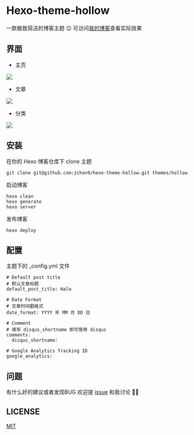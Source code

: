 # Hexo-theme-hollow

一款极致简洁的博客主题 😉 可访问[我的博客](http://www.chen9.info/fragment/)查看实际效果


## 界面

- 主页

![](http://7xic0o.com1.z0.glb.clouddn.com/hexo-theme-hollow-01.png)

- 文章

![](http://7xic0o.com1.z0.glb.clouddn.com/hexo-theme-hollow-02.png)

- 分类

![](http://7xic0o.com1.z0.glb.clouddn.com/hexo-theme-hollow-03.png)



## 安装

在你的 Hexo 博客仓库下 clone 主题

	git clone git@github.com:zchen9/hexo-theme-hollow.git themes/hollow

启动博客

	hexo clean
	hexo generate
	hexo server
	
发布博客

	hexo deploy
	
	
## 配置

主题下的 _config.yml 文件

	# Default post title
	# 默认文章标题
	default_post_title: Halo
	
	# Date Format
	# 文章时间戳格式
	date_format: YYYY 年 MM 月 DD 日
	
	# Comment 
	# 填写 disqus_shortname 即可使用 disqus
	comments:
	  disqus_shortname: 
	
	# Google Analytics Tracking ID
	google_analytics: 
	 
	
## 问题

有什么好的建议或者发现BUG 欢迎提 [issue](https://github.com/zchen9/hexo-theme-hollow/issues) 和我讨论 🙋🏻


## LICENSE

[MIT](https://github.com/zchen9/hexo-theme-hollow/blob/master/LICENSE)
